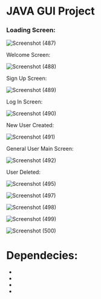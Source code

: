# **JAVA GUI Project**

### Loading Screen:

![Screenshot (487)](https://user-images.githubusercontent.com/60617347/108509171-ea0fa000-72e2-11eb-8b44-b61bf920ca02.png)

Welcome Screen:

![Screenshot (488)](https://user-images.githubusercontent.com/60617347/109338361-2c5d5200-788c-11eb-9a8b-36d1b128982d.png)

Sign Up Screen:

![Screenshot (489)](https://user-images.githubusercontent.com/60617347/109338474-54e54c00-788c-11eb-8dd1-7f651cabca3f.png)

Log In Screen:

![Screenshot (490)](https://user-images.githubusercontent.com/60617347/109338587-76dece80-788c-11eb-8e12-d644010712af.png)

New User Created:

![Screenshot (491)](https://user-images.githubusercontent.com/60617347/109338668-9118ac80-788c-11eb-997b-c5e9a77f0c2e.png)

General User Main Screen:

![Screenshot (492)](https://user-images.githubusercontent.com/60617347/109338768-b4435c00-788c-11eb-93b9-2ad9264045f9.png)

User Deleted:

![Screenshot (495)](https://user-images.githubusercontent.com/60617347/114370492-29e55c00-9b9d-11eb-8784-c0bd1e7797f1.png)



![Screenshot (497)](https://user-images.githubusercontent.com/60617347/114370564-3f5a8600-9b9d-11eb-9a15-68e0f1d767c0.png)

![Screenshot (498)](https://user-images.githubusercontent.com/60617347/114370601-4a151b00-9b9d-11eb-9f63-afed7ef381df.png)

![Screenshot (499)](https://user-images.githubusercontent.com/60617347/114370644-54cfb000-9b9d-11eb-9334-716e791b36cd.png)

![Screenshot (500)](https://user-images.githubusercontent.com/60617347/114370680-5e591800-9b9d-11eb-9f8c-f1a3e149564b.png)



# **Dependecies:**

-
-
-
-

